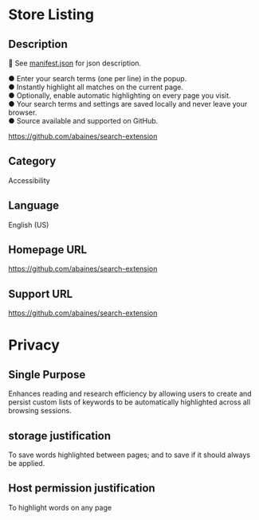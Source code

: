 # Store Listing

## Description

🔗 See [manifest.json](../extension/manifest.json) for json description.

● Enter your search terms (one per line) in the popup.  
● Instantly highlight all matches on the current page.  
● Optionally, enable automatic highlighting on every page you visit.  
● Your search terms and settings are saved locally and never leave your browser.  
● Source available and supported on GitHub.  

https://github.com/abaines/search-extension 

## Category

Accessibility

## Language

English (US)

## Homepage URL

https://github.com/abaines/search-extension

## Support URL

https://github.com/abaines/search-extension

# Privacy

## Single Purpose

Enhances reading and research efficiency by allowing users to create and persist custom lists of keywords to be automatically highlighted across all browsing sessions.

## storage justification

To save words highlighted between pages; and to save if it should always be applied.

## Host permission justification

To highlight words on any page

